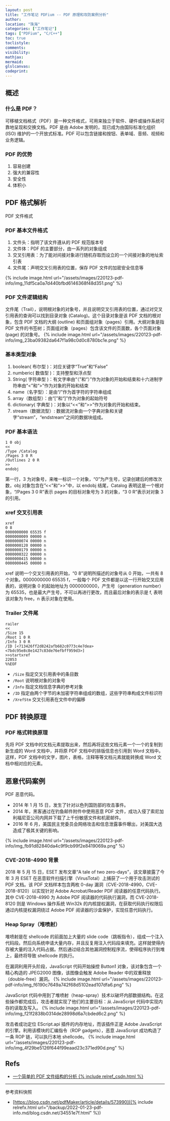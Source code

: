 ```yaml
---
layout: post
title: "工作笔记 PDFium -- PDF 原理和攻防案例分析"
author:
location: "珠海"
categories: ["工作笔记"]
tags: ["PDFium", "C/C++"]
toc: true
toclistyle:
comments:
visibility:
mathjax:
mermaid:
glslcanvas:
codeprint:
---
```



## 概述


### 什么是 PDF？

可移植文档格式（PDF）是一种文件格式，可用来独立于软件、硬件或操作系统可靠地呈现和交换文档。PDF 是由 Adobe 发明的，现已成为由国际标准化组织 (ISO) 维护的一个开放式标准。PDF 可以包含链接和按钮、表单域、音频、视频和业务逻辑。


### PDF 的优势

1. 容易创建
2. 强大的兼容性
3. 安全性
4. 体积小


## PDF 格式解析

PDF 文件格式


### PDF 基本文件格式

1. 文件头：指明了该文件遵从的 PDF 规范版本号
2. 文件体：PDF 的主要部分，由一系列的对象组成
3. 交叉引用表：为了能对间接对象进行随机存取而设立的一个间接对象的地址索引表
4. 文件尾：声明交叉引用表的位置，保存 PDF 文件的加密安全信息等

{% include image.html url="/assets/images/220123-pdf-info/img_11df5ca0a7d440bfbd6146368f48d351.png" %}


### PDF 文件逻辑结构

文件尾（Trail），说明根对象的对象号，并且说明交叉引用表的位置，通过对交叉引用表的查询可以找到目录对象 (Catalog)。这个目录对象是该 PDF 文档的根对象，包含 PDF 文档的大纲 (outline) 和页面组对象（pages）引用。大纲对象是指 PDF 文件的书签树；页面组对象（pages）包含该文件的页面数，各个页面对象 (page) 的对象号。
{% include image.html url="/assets/images/220123-pdf-info/img_23ba09382da647f1a98c0d0c8780bc1e.png" %}


### 基本类型对象

1. boolean( 布尔型 )：对应关键字“True”和“False”
2. numberic( 数值型 )：支持整型和浮点型
3. String( 字符串型 )：有文字串由“（”和“）”作为对象的开始和结束和十六进制字符串由“<”和“>”作为对象的开始和结束
4. name（名字型）：是由“/”作为首字符的字符串组成
5. array（数组型）：由“[”和“]”作为对象的起始符号
6. dictionary( 字典型 )：对象以“<<”和“>>”作为对象的开始和结束。
7. stream（数据流型）: 数据流对象由一个字典对象和关键字“stream”，“endstream”之间的数据块组成。


### PDF 基本语法

```
1 0 obj
<<
/Type /Catalog
/Pages 3 0 R
/Outlines 2 0 R
>>
endobj
```

第一行，3 为对象号，来唯一标识一个对象，“0”为产生号，记录创建后的修改次数，obj 对象包含在”<<”和“>>”中，以 endobj 结尾，Catalog 表明这是一个根对象，“/Pages 3 0 R”表示 pages 的目标对象号为 3 的对象，“3 0 R”表示对对象 3 的引用。


### xref 交叉引用表

```
xref
0 8
0000000000 65535 f
0000000009 00000 n
0000000074 00000 n
0000000120 00000 n
0000000179 00000 n
0000000322 00000 n
0000000415 00000 n
0000000445 00000 n
```

xref 说明一个交叉引用表的开始，“0 8”说明所描述的对象号从 0 开始，一共有 8 个对象。0000000000 65535 f，一般每个 PDF 文件都是以这一行开始交叉应用表的，说明对象 0 的起始地址为 0000000000，产生号（generation number）为 65535，也是最大产生号，不可以再进行更改，而且最后对象的表示是 f, 表明该对象为 free，n 表示对象在使用。


### Trailer 文件尾

```
railer
<<
/Size 15
/Root 1 0 R
/Info 3 0 R
/ID [<713426ff2d8242afb682c0773c4e7dea><7bdc95e8c8e1427c83de76efbff959d3>]
>>startxref
22053
%%EOF
```

* `/Size` 指定交叉引用表中的条目数
* `/Root` 说明根对象的对象号
* `/Info` 指定文档信息字典的参考对象
* `/ID` 指定由两个字节的未加密字符串组成的数组，这些字符串构成文件标识符
* `/XrefStm` 交叉引用表在文件中的偏移


## PDF 转换原理


### PDF 格式转换原理

先将 PDF 文档中的文档元素提取出来，然后再将这些文档元素一个一个的复制到新生成的 Word 文档中，并将原 PDF 文档中的排版信息也引用到 Word 文档中。这样，PDF 文档中的文字，图片，表格，注释等等文档元素就能转换成 Word 文档中相对应的元素。


## 恶意代码案例

PDF 恶意代码。

* 2014 年 1 月 15 日，发生了针对以色列国防部的攻击事件。
* 2014 年，黑客通过在钓鱼邮件附件中使用恶意 PDF 文件，成功入侵了索尼加利福尼亚公司内网并下载了上千份敏感文件和机密邮件。
* 2016 年 6 月，美国民主党委员会网络攻击和信息泄露事件曝出，对美国大选造成了极其关键的影响。

{% include image.html url="/assets/images/220123-pdf-info/img_fb91d82840da4c9f9cb99f2e8419069a.png" %}


### CVE-2018-4990 背景

2018 年 5 月 15 日，ESET 发布文章“A tale of two zero-days”，该文章披露了今年 3 月 ESET 在恶意软件扫描引擎（VirusTotal）上捕获了一个用于攻击测试的 PDF 文档。该 PDF 文档样本包含两枚 0-day 漏洞（CVE-2018-4990，CVE-2018-8120）以实现针对 Adobe Acrobat/Reader PDF 阅读器的任意代码执行。其中 CVE-2018-4990 为 Adobe PDF 阅读器的代码执行漏洞，而 CVE-2018-8120 则是 Windows 操作系统 Win32k 的内核提权漏洞，在获取代码执行权限后通过内核提权漏洞绕过 Adobe PDF 阅读器的沙盒保护，实现任意代码执行。


### Heap Spray（堆喷射）

堆喷射是在 shellcode 的前面加上大量的 slide code（跳板指令），组成一个注入代码段。然后向系统申请大量内存，并且反复用注入代码段来填充。这样就使得内存被大量的注入代码占据。然后通过结合其他漏洞控制程序流，使得程序执行到堆上，最终将导致 shellcode 的执行。

在漏洞利用开头阶段，JavaScript 代码开始操控 Button1 对象，该对象包含一个精心构造的 JPEG2000 图像，该图像会触发 Adobe Reader 中的双重释放（double-free）漏洞。
{% include image.html url="/assets/images/220123-pdf-info/img_f6190c7649a742f68d5102ead107dfa6.png" %}

JavaScript 代码中用到了堆喷射（heap-spray）技术以破坏内部数据结构。在这些操作都完成后，攻击者就实现了他们的主要目标：从 JavaScript 代码中实现内存的读取及写入。
{% include image.html url="/assets/images/220123-pdf-info/img_f21f2838b0314de28998d6a7cbded6c2.png" %}

攻击者成功定位 EScript.api 插件的内存地址，而该插件正是 Adobe JavaScript 的引擎。利用该模块的汇编指令（ROP gadgets），恶意 JavaScript 成功构造了一条 ROP 链，可以执行本地 shellcode。
{% include image.html url="/assets/images/220123-pdf-info/img_4f29be5126f644f99eaad23c371ed90d.png" %}


## Refs

* [一个简单的 PDF 文件结构的分析 {% include relref_csdn.html %}](https://blog.csdn.net/pdfMaker/article/details/573990)



<hr class='reviewline'/>
<p class='reviewtip'><script type='text/javascript' src='{% include relref.html url="/assets/reviewjs/blogs/2022-01-23-pdf-info.md.js" %}'></script></p>
<font class='ref_snapshot'>参考资料快照</font>

- [https://blog.csdn.net/pdfMaker/article/details/573990]({% include relrefx.html url="/backup/2022-01-23-pdf-info.md/blog.csdn.net/34551e7f.html" %})
